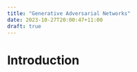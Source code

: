 ```yaml
---
title: "Generative Adversarial Networks"
date: 2023-10-27T20:00:47+11:00
draft: true
---
```


# Introduction
